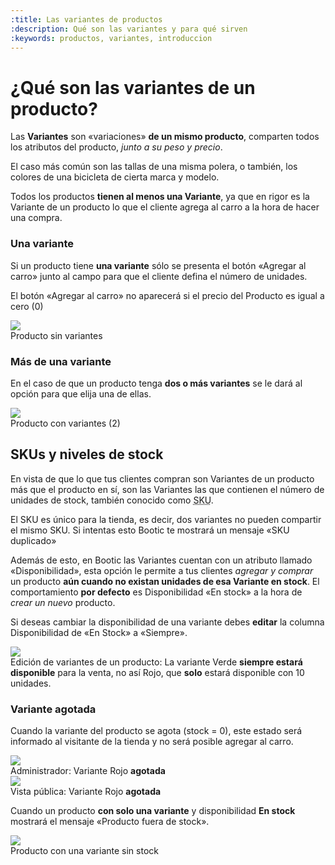```yaml
---
:title: Las variantes de productos
:description: Qué son las variantes y para qué sirven
:keywords: productos, variantes, introduccion
---
```


# ¿Qué son las variantes de un producto?

Las **Variantes** son «variaciones» **de un mismo producto**, comparten todos los atributos del producto, _junto a su peso y precio_. 

El caso más común son las tallas de una misma polera, o también, los colores de una bicicleta de cierta marca y modelo.

Todos los productos **tienen al menos una Variante**, ya que en rigor es la Variante de un producto lo que el cliente agrega al carro a la hora de hacer una compra.

### Una variante

Si un producto tiene **una variante** sólo se presenta el botón «Agregar al carro» junto al campo para que el cliente defina el número de unidades. 

<div class="note info">
  <p> El botón «Agregar al carro» no aparecerá si el precio del Producto es igual a cero (0) </p>
</div>

<div class="captura">
  <div class="c-contenido">
      <img src="/img/admin/variantes-producto-sin-variantes.png" />
  </div>
  <div class="c-pie">Producto sin variantes</div>
</div>

### Más de una variante

En el caso de que un producto tenga **dos o más variantes** se le dará al opción para que elija una de ellas.

<div class="captura">
  <div class="c-contenido">
      <img src="/img/admin/variantes-producto-con-variantes.png" />
  </div>
  <div class="c-pie">Producto con variantes (2)</div>
</div>

## SKUs y niveles de stock

En vista de que lo que tus clientes compran son Variantes de un producto más que el producto en sí, son las Variantes las que contienen el número de unidades de stock, también conocido como <acronym title="Stock Keeping Unit">SKU</acronym>.

<div class="note info">
  <p>El SKU es único para la tienda, es decir, dos variantes no pueden compartir el mismo SKU. Si intentas esto Bootic te mostrará un mensaje «SKU duplicado» </p>
</div>

Además de esto, en Bootic las Variantes cuentan con un atributo llamado «Disponibilidad», esta opción le permite a tus clientes _agregar y comprar_ un producto **aún cuando no existan unidades de esa Variante en stock**. El comportamiento **por defecto** es Disponibilidad «En stock» a la hora de _crear un nuevo_ producto. 

Si deseas cambiar la disponibilidad de una variante debes **editar** la columna Disponibilidad de «En Stock» a «Siempre». 

<div class="captura">
  <div class="c-contenido">
      <img src="/img/admin/variantes-edicion.png" />
  </div>
  <div class="c-pie">Edición de variantes de un producto: La variante Verde <strong>siempre estará disponible</strong> para la venta, no así Rojo, que <strong>solo</strong> estará disponible con 10 unidades.</div>
</div>

### Variante agotada

Cuando la variante del producto se agota (stock = 0), este estado será informado al visitante de la tienda y no será posible agregar al carro.

<div class="captura">
  <div class="c-contenido">
      <img src="/img/admin/variantes-edicion-sin-stock.png" />
  </div>
  <div class="c-pie">Administrador: Variante Rojo <strong>agotada</strong></div>
</div>

<div class="captura">
  <div class="c-contenido">
      <img src="/img/admin/variantes-agotado.png" />
  </div>
  <div class="c-pie">Vista pública: Variante Rojo <strong>agotada</strong></div>
</div>

Cuando un producto **con solo una variante** y disponibilidad **En stock** mostrará el mensaje «Producto fuera de stock».

<div class="captura">
  <div class="c-contenido">
      <img src="/img/admin/variantes-fuera-de-stock.png" />
  </div>
  <div class="c-pie">Producto con una variante sin stock</div>
</div>

